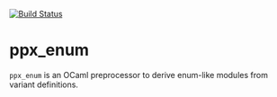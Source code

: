 [![Build Status](https://travis-ci.com/cryptosense/ppx_enum.svg?branch=master)](https://travis-ci.com/cryptosense/ppx_enum)

# ppx_enum

`ppx_enum` is an OCaml preprocessor to derive enum-like modules from variant definitions.
